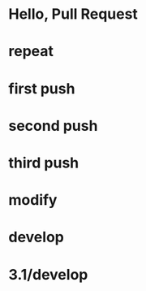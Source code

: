 # Hello, Pull Request
# repeat
# first push
# second push
# third push
# modify
# develop

# 3.1/develop
